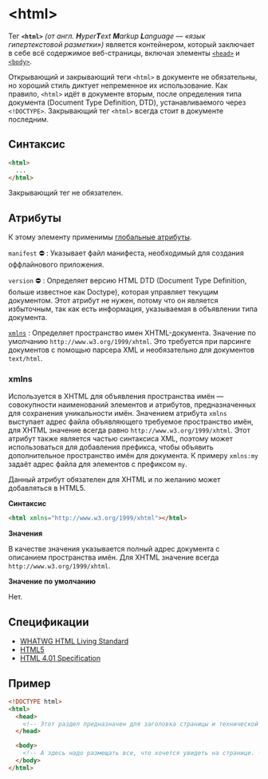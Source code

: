 # &lt;html&gt;

Тег **`<html>`** _(от англ. **H**yper**T**ext **M**arkup **L**anguage — «язык гипертекстовой разметки»)_ является контейнером, который заключает в себе всё содержимое веб-страницы, включая элементы [`<head>`](head.md) и [`<body>`](body.md).

Открывающий и закрывающий теги `<html>` в документе не обязательны, но хороший стиль диктует непременное их использование. Как правило, `<html>` идёт в документе вторым, после определения типа документа (Document Type Definition, DTD), устанавливаемого через `<!DOCTYPE>`. Закрывающий тег `<html>` всегда стоит в документе последним.

## Синтаксис

```html
<html>
  ...
</html>
```

Закрывающий тег не обязателен.

## Атрибуты

К этому элементу применимы [глобальные атрибуты](uni-attr.md).

`manifest` :no_entry:
: Указывает файл манифеста, необходимый для создания оффлайнового приложения.

`version` :no_entry:
: Определяет версию HTML DTD (Document Type Definition, больше известное как Doctype), которая управляет текущим документом. Этот атрибут не нужен, потому что он является избыточным, так как есть информация, указываемая в объявлении типа документа.

[`xmlns`](#xmlns)
: Определяет пространство имен XHTML-документа. Значение по умолчанию `http://www.w3.org/1999/xhtml`. Это требуется при парсинге документов с помощью парсера XML и необязательно для документов `text/html`.

### xmlns

Используется в XHTML для объявления пространства имён — совокупности наименований элементов и атрибутов, предназначенных для сохранения уникальности имён. Значением атрибута `xmlns` выступает адрес файла объявляющего требуемое пространство имён, для XHTML значение всегда равно `http://www.w3.org/1999/xhtml`. Этот атрибут также является частью синтаксиса XML, поэтому может использоваться для добавления префикса, чтобы объявить дополнительное пространство имён для документа. К примеру `xmlns:my` задаёт адрес файла для элементов с префиксом `my`.

Данный атрибут обязателен для XHTML и по желанию может добавляться в HTML5.

**Синтаксис**

```html
<html xmlns="http://www.w3.org/1999/xhtml"></html>
```

**Значения**

В качестве значения указывается полный адрес документа с описанием пространства имён. Для XHTML значение всегда `http://www.w3.org/1999/xhtml`.

**Значение по умолчанию**

Нет.

## Спецификации

- [WHATWG HTML Living Standard](https://html.spec.whatwg.org/multipage/semantics.html#the-html-element)
- [HTML5](http://www.w3.org/TR/html5/semantics.html#the-html-element)
- [HTML 4.01 Specification](http://www.w3.org/TR/html401/struct/global.html#h-7.3)

## Пример

```html
<!DOCTYPE html>
<html>
  <head>
    <!-- Этот раздел предназначен для заголовка страницы и технической информации. -->
  </head>

  <body>
    <!-- А здесь надо размещать все, что хочется увидеть на странице. -->
  </body>
</html>
```
